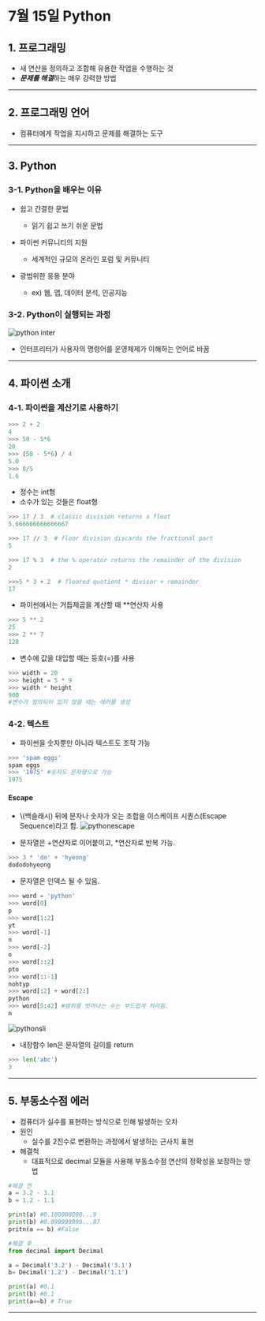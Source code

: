 # 7월 15일 Python

## 1. 프로그래밍
- 새 연산을 정의하고 조합해 유용한 작업을 수행하는 것
- ***문제를 해결***하는 매우 강력한 방법
----------

## 2. 프로그래밍 언어
- 컴퓨터에게 작업을 지시하고 문제를 해결하는 도구
 ----------- 

## 3. Python

### 3-1. Python을 배우는 이유
- 쉽고 간결한 문법
  - 읽기 쉽고 쓰기 쉬운 문법

- 파이썬 커뮤니티의 지원
  - 세계적인 규모의 온라인 포럼 및 커뮤니티
  
- 광범위한 응용 분야
  - ex) 웹, 앱, 데이터 분석, 인공지능

### 3-2. Python이 실행되는 과정
![python inter](images/pythoninter.png)
- 인터프리터가 사용자의 명령어를 운영체제가 이해하는 언어로 바꿈
---------

## 4. 파이썬 소개

### 4-1. 파이썬을 계산기로 사용하기
```python
>>> 2 + 2
4
>>> 50 - 5*6
20
>>> (50 - 5*6) / 4
5.0
>>> 8/5
1.6
```
- 정수는 int형
- 소수가 있는 것들은 float형

```python
>>> 17 / 3  # classic division returns a float
5.666666666666667

>>> 17 // 3  # floor division discards the fractional part
5

>>> 17 % 3  # the % operator returns the remainder of the division
2

>>>5 * 3 + 2  # floored quotient * divisor + remainder
17
```

- 파이썬에서는 거듭제곱을 계산할 때 **연산자 사용
```python
>>> 5 ** 2
25
>>> 2 ** 7
128
```

- 변수에 값을 대입할 때는 등호(=)를 사용
```python
>>> width = 20
>>> height = 5 * 9
>>> width * height
900
#변수가 정의되어 있지 않을 때는 에러를 생성
```

### 4-2. 텍스트
- 파이썬을 숫자뿐만 아니라 텍스트도 조작 가능
```python
>>> 'spam eggs'
spam eggs
>>> '1975' #숫자도 문자형으로 가능
1975
```

#### Escape
- \\(백슬래시) 뒤에 문자나 숫자가 오는 조합을 이스케이프 시퀀스(Escape Sequence)라고 함. 
![pythonescape](images/pythonesc.PNG)

- 문자열은 +연산자로 이어붙이고, *연산자로 반복 가능.
```python
>>> 3 * 'do' + 'hyeong'
dododohyeong
```

- 문자열은 인덱스 될 수 있음.
```python
>>> word = 'python'
>>> word[0]
p
>>> word[1:2]
yt
>>> word[-1]
n
>>> word[-2]
o
>>> word[::2]
pto
>>> word[::-1]
nohtyp
>>> word[:2] + word[2:]
python
>>> word[5:42] #범위를 벗어나는 수는 부드럽게 처리됨.
n
```
![pythonsli](images/pythonsli.PNG)

- 내장함수 len은 문자열의 길이를 return
```python
>>> len('abc')
3
```
------

## 5. 부동소수점 에러
- 컴퓨터가 실수를 표현하는 방식으로 인해 발생하는 오차
- 원인
  - 실수를 2진수로 변환하는 과정에서 발생하는 근사치 표현
- 해결척
  - 대표적으로 decimal 모듈을 사용해 부동소수점 연산의 정확성을 보장하는 방법
```python
#해결 전
a = 3.2 - 3.1
b = 1.2 - 1.1

print(a) #0.100000000...9
print(b) #0.099999999...87
pritn(a == b) #False

#해결 후
from decimal import Decimal

a = Decimal('3.2') - Decimal('3.1')
b= Decimal('1.2') - Decimal('1.1')

print(a) #0.1
print(b) #0.1
print(a==b) # True
```
------